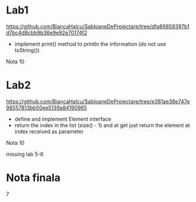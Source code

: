 # Lab1

https://github.com/BiancaHalcu/SabloaneDeProiectare/tree/dfa89859397b1d7bc4d8cbb9b36e9e92e70174f2
- implement print() method to println the information (do not use toString())

Nota 10

# Lab2

https://github.com/BiancaHalcu/SabloaneDeProiectare/tree/e381ae38e747e98557813bb50ee5139a84190965
- define and implement Element interface
- return the index in the list (size() - 1) and at get just return the element at index received as parameter

Nota 10

missing lab 5-6
# Nota finala
7
